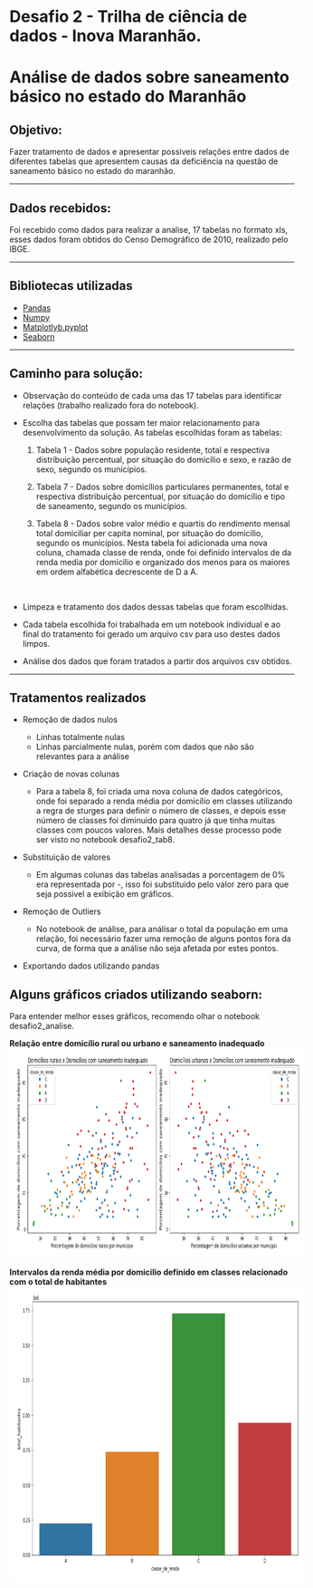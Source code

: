 # Desafio 2 - Trilha de ciência de dados - Inova Maranhão.

# Análise de dados sobre saneamento básico no estado do Maranhão

## Objetivo:

Fazer tratamento de dados e apresentar possiveis relações entre dados de diferentes tabelas que apresentem causas da deficiência na questão de saneamento básico no estado do maranhão.

<hr>

## Dados recebidos:
Foi recebido como dados para realizar a analise, 17 tabelas no formato xls, esses dados foram obtidos do Censo Demográfico de 2010, realizado pelo IBGE.   

<hr>

## Bibliotecas utilizadas

* <a href="https://pandas.pydata.org">Pandas</a>
* <a href="https://numpy.org">Numpy</a>
* <a href="https://matplotlib.org/stable/api/_as_gen/matplotlib.pyplot.html">Matplotlyb.pyplot</a>
* <a href="https://matplotlib.org/stable/api/_as_gen/matplotlib.pyplot.html">Seaborn</a>

<hr>

## Caminho para solução:

- Observação do conteúdo de cada uma das 17 tabelas para identificar relações (trabalho realizado fora do notebook).
* Escolha das tabelas que possam ter maior relacionamento para desenvolvimento da solução. As tabelas escolhidas foram as tabelas:
    
    1. Tabela 1 - Dados sobre população residente, total e respectiva distribuição percentual, por situação do domicílio e sexo, e razão de sexo, segundo os municípios.

    2. Tabela 7 - Dados sobre domicílios particulares permanentes, total e respectiva distribuição percentual, por situação do domicílio e tipo de saneamento, segundo os municípios.

    3. Tabela 8 - Dados sobre valor médio e quartis do rendimento mensal total domiciliar per capita nominal, por situação do domicílio, segundo os municípios. Nesta tabela foi adicionada uma nova coluna, chamada classe de renda, onde foi definido intervalos de da renda media por domicilio e organizado dos menos para os maiores em ordem alfabética decrescente de D a A.

<br>

- Limpeza e tratamento dos dados dessas tabelas que foram escolhidas.  
* Cada tabela escolhida foi trabalhada em um notebook individual e ao final do tratamento foi gerado um arquivo csv para uso destes dados limpos. 
- Análise dos dados que foram tratados a partir dos arquivos csv obtidos.

<hr>

## Tratamentos realizados

* Remoção de dados nulos
    * Linhas totalmente nulas
    * Linhas parcialmente nulas, porém com dados que não são relevantes para a análise

* Criação de novas colunas 
    * Para a tabela 8, foi criada uma nova coluna de dados categóricos, onde foi separado a renda média por domicílio em classes utilizando a regra de sturges para definir o número de classes, e depois esse número de classes foi diminuido para quatro já que tinha muitas classes com poucos valores. Mais detalhes desse processo pode ser visto no notebook desafio2_tab8.

* Substituição de valores
    * Em algumas colunas das tabelas analisadas a porcentagem de 0% era representada por -, isso foi substituido pelo valor zero para que seja possivel a exibição em gráficos.

* Remoção de Outliers
    * No notebook de análise, para análisar o total da população em uma relação, foi necessário fazer uma remoção de alguns pontos fora da curva, de forma que a análise não seja afetada por estes pontos.

* Exportando dados utilizando pandas

## Alguns gráficos criados utilizando seaborn:

Para entender melhor esses gráficos, recomendo olhar o notebook desafio2_analise.

**Relação entre domicílio rural ou urbano e saneamento inadequado**
<br>
<img style="background:white;padding:10px" height="350" src="imgs/scatterplot.png">


**Intervalos da renda média por domicilio definido em classes relacionado com o total de habitantes**
<br>
<img style="background:white;padding:10px" height="500" src="imgs/barplot.png">
